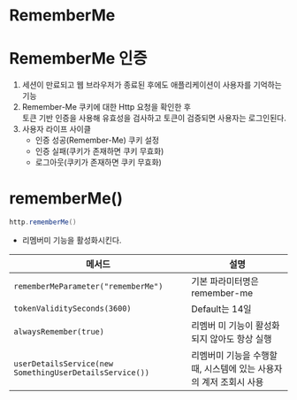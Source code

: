 # RememberMe
# RememberMe 인증 

1. 세션이 만료되고 웹 브라우저가 종료된 후에도 애플리케이션이 사용자를 기억하는 기능   
2. Remember-Me 쿠키에 대한 Http 요청을 확인한 후  
   토큰 기반 인증을 사용해 유효성을 검사하고 토큰이 검증되면 사용자는 로그인된다.       
3. 사용자 라이프 사이클 
   * 인증 성공(Remember-Me) 쿠키 설정   
   * 인증 실패(쿠키가 존재하면 쿠키 무효화)     
   * 로그아웃(쿠키가 존재하면 쿠키 무효화)        

# rememberMe() 


```java
http.rememberMe()
```

* 리멤버미 기능을 활성화시킨다.   

|메서드|설명|
|-----|--|
|`rememberMeParameter("rememberMe")`|기본 파라미터명은 remember-me|
|`tokenValiditySeconds(3600)`|Default는 14일|
|`alwaysRemember(true)`|리멤버 미 기능이 활성화 되지 않아도 항상 실행|
|`userDetailsService(new SomethingUserDetailsService())`|리멤버미 기능을 수행할때, 시스템에 있는 사용자의 계저 조회시 사용|   
